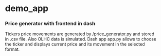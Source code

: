 # demo_app
### Price generator with frontend in dash

Tickers price movements are generated by /price_generator.py and stored in .csv file. Also OLHC data is simulated.
Dash app app.py allows to choose the ticker and displays current price and its movement in the selected format.
